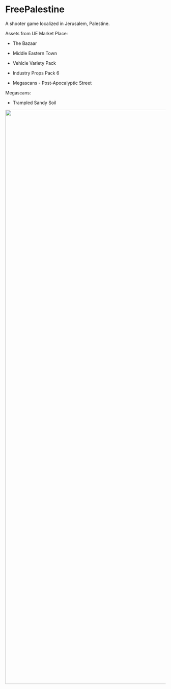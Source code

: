 # FreePalestine

A shooter game localized in Jerusalem, Palestine.

Assets from UE Market Place:

- The Bazaar

- Middle Eastern Town

- Vehicle Variety Pack

- Industry Props Pack 6

- Megascans - Post-Apocalyptic Street

Megascans:

- Trampled Sandy Soil

<p align="center">
  <img src="https://github.com/HakanAkkurt/FreePalestine/blob/master/Screenshots/Screenshot1.png" width="1800" title="Screenshot1">
</p>
